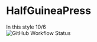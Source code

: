 # HalfGuineaPress
In this style 10/6
<br>
<img alt="GitHub Workflow Status" src="https://img.shields.io/github/workflow/status/Red-Panda-Rogues/HalfGuineaPress/Force%20Build%20Main%20Page?style=plastic">
